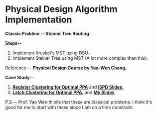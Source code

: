 # Physical Design Algorithm Implementation

**Classic Problem -- Steiner Tree Routing**

**Steps--**
1. Implement Kruskal's MST using DSU.
2. Implement Steiner Tree using MST (A lot more complex than this).

Reference -- [**Physical Design Course by Yao-Wen Chang.**](https://github.com/Daikon-Sun/Physical-Design-for-Nanometer-ICs)

**Case Study--**
1. [**Register Clustering for Optimal PPA**](https://dl.acm.org/doi/10.1145/3299902.3309753) and [**ISPD Slides.**](http://ispd.cc/slides/2019/2_placement_GracefulReg.pdf)
2. [**Latch Clustering for Optimal PPA.**](https://dl.acm.org/doi/abs/10.5555/3437539.3437769) and [**My Slides**]()

P.S -- Prof. Yao Wen thinks that these are classical problems. I think it's good for me to start with these since I am on a time constraint.


